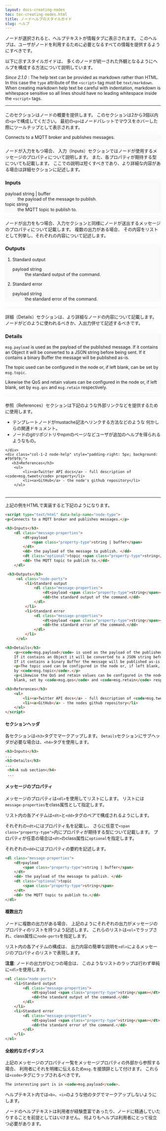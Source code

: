 ```yaml
---
layout: docs-creating-nodes
toc: toc-creating-nodes.html
title: ノードヘルプのスタイルガイド
slug: ヘルプ
---
```


ノードが選択されると、ヘルプテキストが情報タブに表示されます。
このヘルプは、ユーザがノードを利用するために必要となるすべての情報を提供するようにすべきです。

以下に示すスタイルガイドは、
多くのノードが統一された外観となるようにヘルプを構成する方法について説明しています。

*Since 2.1.0* : The help text can be provided as markdown rather than HTML. In this
case the `type` attribute of the `<script>` tag must be `text/markdown`.<br>
When creating markdown help text be careful with indentation, markdown is whitespace sensitive so all lines should have no leading whitespace inside the `<script>` tags.

<hr/>

<link href="/css/node-help.css" rel="stylesheet">

<div class="grid" style="min-height:auto; padding:5px 0 5px; border-bottom: 1px solid #f0f0f0;">
    <div class="col-1-2">
        このセクションはノードの概要を提供します。
        このセクションは2から3個以内の<code>&lt;p&gt;</code>で構成してください。
        最初の<code>&lt;p&gt;</code>はノードパレットでマウスをホバーした際にツールチップとして表示されます。
    </div>
    <div class="col-1-2 node-help" style="padding-right: 5px; background: #f9f9f9;">
        <p>Connects to a MQTT broker and publishes messages.</p>
    </div>
</div>
<div class="grid" style="min-height:auto; padding:5px 0 5px; border-bottom: 1px solid #f0f0f0;">
    <div class="col-1-2">
        ノードが入力をもつ場合、
        入力（Inputs）セクションではノードが使用するメッセージのプロパティについて説明します。
        また、各プロパティが期待する型についても記載します。
        ここでの説明は短くすべきであり、より詳細な内容がある場合は詳細セクションに記述します。
    </div>
    <div class="col-1-2 node-help" style="padding-right: 5px; background: #f9f9f9;">
        <h3>Inputs</h3>
           <dl class="message-properties">
              <dt>payload
                  <span class="property-type">string | buffer</span>
              </dt>
              <dd> the payload of the message to publish. </dd>
              <dt class="optional">topic <span class="property-type">string</span></dt>
              <dd> the MQTT topic to publish to.</dd>
         </dl>
     </div>
 </div>
 <div class="grid" style="min-height:auto; padding:5px 0 5px; border-bottom: 1px solid #f0f0f0;">
     <div class="col-1-2">
         ノードが出力をもつ場合、入力セクションと同様にノードが送出するメッセージのプロパティについて記載します。
         複数の出力がある場合、
         その内容をリストとして列挙し、それぞれの内容について記述します。
     </div>
     <div class="col-1-2 node-help" style="padding-right: 5px; background: #f9f9f9;">
         <h3>Outputs</h3>
             <ol class="node-ports">
                 <li>Standard output
                     <dl class="message-properties">
                         <dt>payload <span class="property-type">string</span></dt>
                         <dd>the standard output of the command.</dd>
                     </dl>
                 </li>
                 <li>Standard error
                     <dl class="message-properties">
                         <dt>payload <span class="property-type">string</span></dt>
                         <dd>the standard error of the command.</dd>
                     </dl>
                 </li>
             </ol>
      </div>
  </div>
 <div class="grid" style="min-height:auto; padding:5px 0 5px; border-bottom: 1px solid #f0f0f0;">
     <div class="col-1-2">
        <p>詳細（Details）セクションは、より詳細なノードの内容について記載します。
        ノードがどのように使われるべきか、入出力併せて記述するべきです。</p>
        <p></p>
     </div>
     <div class="col-1-2 node-help" style="padding-right: 5px; background: #f9f9f9;">
        <h3>Details</h3>
         <p><code>msg.payload</code> is used as the payload of the published message.
        If it contains an Object it will be converted to a JSON string before being sent.
        If it contains a binary Buffer the message will be published as-is.</p>
         <p>The topic used can be configured in the node or, if left blank, can be set by <code>msg.topic</code>.</p>
         <p>Likewise the QoS and retain values can be configured in the node or, if left
        blank, set by <code>msg.qos</code> and <code>msg.retain</code> respectively.</p>
    </div>
</div>
<div class="grid" style="min-height:auto; padding:5px 0 5px;">
    <div class="col-1-2">
       <p>参照（References）セクションは下記のような外部リンクなどを提供するために使用します。</p>
       <ul>
          <li>テンプレートノードがmustache記法へリンクする方法などのような
          何かしらの関連ドキュメント。</li>
          <li>ノードのgitリポジトリやnpmのページなどユーザが追加のヘルプを得られるようなもの。</li>
        </ul>

    </div>
    <div class="col-1-2 node-help" style="padding-right: 5px; background: #f9f9f9;">
       <h3>References</h3>
        <ul>
            <li><a>Twitter API docs</a> - full description of <code>msg.tweet</code> property</li>
            <li><a>GitHub</a> - the node's github repository</li>
        </ul>
   </div>
</div>


<hr/>

上記の例をHTMLで実装すると下記のようになります。

~~~~~html
<script type="text/html" data-help-name="node-type">
<p>Connects to a MQTT broker and publishes messages.</p>

<h3>Inputs</h3>
    <dl class="message-properties">
        <dt>payload
            <span class="property-type">string | buffer</span>
        </dt>
        <dd> the payload of the message to publish. </dd>
        <dt class="optional">topic <span class="property-type">string</span></dt>
        <dd> the MQTT topic to publish to.</dd>
    </dl>

 <h3>Outputs</h3>
     <ol class="node-ports">
         <li>Standard output
             <dl class="message-properties">
                 <dt>payload <span class="property-type">string</span></dt>
                 <dd>the standard output of the command.</dd>
             </dl>
         </li>
         <li>Standard error
             <dl class="message-properties">
                 <dt>payload <span class="property-type">string</span></dt>
                 <dd>the standard error of the command.</dd>
             </dl>
         </li>
     </ol>

<h3>Details</h3>
    <p><code>msg.payload</code> is used as the payload of the published message.
    If it contains an Object it will be converted to a JSON string before being sent.
    If it contains a binary Buffer the message will be published as-is.</p>
    <p>The topic used can be configured in the node or, if left blank, can be set
    by <code>msg.topic</code>.</p>
    <p>Likewise the QoS and retain values can be configured in the node or, if left
    blank, set by <code>msg.qos</code> and <code>msg.retain</code> respectively.</p>

<h3>References</h3>
    <ul>
        <li><a>Twitter API docs</a> - full description of <code>msg.tweet</code> property</li>
        <li><a>GitHub</a> - the nodes github repository</li>
    </ul>
</script>
~~~~~


#### セクションヘッダ

各セクションは`<h3>`タグでマークアップします。
`Details`セクションにサブヘッダが必要な場合は、`<h4>`タグを使用します。

~~~~~html
<h3>Inputs</h3>
...
<h3>Details</h3>
...
 <h4>A sub section</h4>
 ...
~~~~~

#### メッセージのプロパティ

メッセージのプロパティは`<dl>`を使用してリストにします。
リストには`message-properties`をclass属性として指定します。

リスト内の各アイテムは`<dt>`と`<dd>`タグのペアで構成されるようにします。

それぞれの`<dt>`にはプロパティ名を記載し、
さらに任意で`<span class="property-type">`内にプロパティが期待する型について記載します。
プロパティが任意の場合は`<dt>`のclass属性に`optional`を指定します。

それぞれの`<dd>`にはプロパティの要約を記述します。


~~~~~html
<dl class="message-properties">
    <dt>payload
        <span class="property-type">string | buffer</span>
    </dt>
    <dd> the payload of the message to publish. </dd>
    <dt class="optional">topic
        <span class="property-type">string</span>
    </dt>
    <dd> the MQTT topic to publish to.</dd>
</dl>
~~~~~

#### 複数出力

ノードに複数の出力がある場合、
上記のようにそれぞれの出力がメッセージのプロパティのリストを持つよう記述します。
これらのリストは`<ol>`でラップされ、class属性に`node-ports`を指定します。

リスト内の各アイテムの構成は、
出力内容の簡単な説明を`<dl>`によるメッセージのプロパティのリストで表現します。

<b>注意</b>: ノードの出力がひとつの場合は、
このようなリストのラップは行わず単純に`<dl>`を使用します。

~~~~~html
<ol class="node-ports">
    <li>Standard output
        <dl class="message-properties">
            <dt>payload <span class="property-type">string</span></dt>
            <dd>the standard output of the command.</dd>
        </dl>
    </li>
    <li>Standard error
        <dl class="message-properties">
            <dt>payload <span class="property-type">string</span></dt>
            <dd>the standard error of the command.</dd>
        </dl>
    </li>
</ol>
~~~~~


#### 全般的なガイダンス

上記のメッセージのプロパティ一覧をメッセージプロパティの外部から参照する場合、
利用者にそれを明確に伝えるため`msg.`を接頭辞として付けます。
これらは`<code>`タグにラップされるべきです。

~~~~~html
The interesting part is in <code>msg.payload</code>.
~~~~~

ヘルプテキスト内では`<b>`、`<i>`のような他のタグでマークアップしないようにします。

ノードのヘルプテキストは利用者が経験豊富であったり、ノードに精通していたりすることを前提としてはいけません。
何よりもヘルプは利用者にとって役立つ必要があります。
